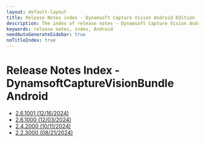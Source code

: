 ```yaml
---
layout: default-layout
title: Release Notes index - Dynamsoft Capture Vision Android Edition
description: The index of release notes - Dynamsoft Capture Vision Android Edition.
keywords: release notes, index, Android
needAutoGenerateSidebar: true
noTitleIndex: true
---
```


# Release Notes Index - DynamsoftCaptureVisionBundle Android

- [2.6.1001 (12/16/2024)](android-2.html#261001-12162024)
- [2.6.1000 (12/03/2024)](android-2.html#261000-12032024)
- [2.4.2000 (10/11/2024)](android-2.html#242000-10112024)
- [2.2.3000 (08/21/2024)](android-2.html#223000-08212024)
